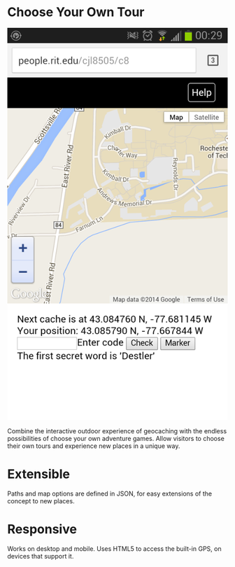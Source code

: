 Choose Your Own Tour
===

![The app in action](screenshot.png)

Combine the interactive outdoor experience of geocaching with the endless
possibilities of choose your own adventure games. Allow visitors to choose
their own tours and experience new places in a unique way.

Extensible
===
Paths and map options are defined in JSON, for easy extensions of the concept
to new places.

Responsive
===
Works on desktop and mobile. Uses HTML5 to access the built-in GPS, on
devices that support it.